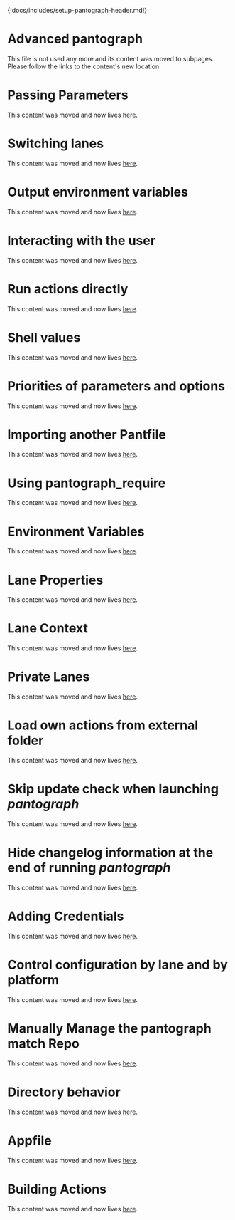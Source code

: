 {!docs/includes/setup-pantograph-header.md!}

# Advanced pantograph

This file is not used any more and its content was moved to subpages. Please follow the links to the content's new location.

<script type="text/javascript">
// Closure-wrapped for security.
(function () {
    var anchorMap = {
        // templates
        "A": "/advanced/actions/",
        "B": "/advanced/Appfile/",
        "C": "/advanced/Pantfile/",
        "D": "/advanced/lanes/",
        "E": "/advanced/other/",
        "F": "/advanced/pantograph/",
        // actual anchors
        "passing-parameters": "/advanced/lanes/",
        "switching-lanes": "/advanced/lanes/",
        "output-environment-variables": "/advanced/pantograph/",
        "interacting-with-the-user": "/advanced/actions/",
        "run-actions-directly": "/advanced/actions/",
        "shell-values": "/advanced/actions/",
        "priorities-of-parameters-and-options": "/advanced/pantograph/",
        "importing-another-fastfile": "/advanced/Pantfile/",
        "using-pantograph_require": "/advanced/Pantfile/",
        "environment-variables": "/advanced/other/",
        "lane-properties": "/advanced/lanes/",
        "lane-context": "/advanced/lanes/",
        "private-lanes": "/advanced/lanes/",
        "load-own-actions-from-external-folder": "/advanced/Pantfile/",
        "skip-update-check-when-launching-pantograph": "/advanced/pantograph/",
        "hide-changelog-information-at-the-end-of-running-pantograph": "/advanced/pantograph/",
        "adding-credentials": "/advanced/other/",
        "control-configuration-by-lane-and-by-platform": "/advanced/lanes/",
        "manually-manage-the-pantograph-match-repo": "/advanced/other/",
        "directory-behavior": "/advanced/pantograph/",
        "appfile": "/advanced/Appfile/",
        "building-actions": "/advanced/actions/",
    }
    /*
    * Best practice for extracting hashes:
    * https://stackoverflow.com/a/10076097/151365
    */
    var hash = window.location.hash.substring(1);
    if (hash) {
        /*
        * Best practice for javascript redirects: 
        * https://stackoverflow.com/a/506004/151365
        */
        if (anchorMap[hash]) {
            link = anchorMap[hash] + '#' + hash;
            window.location.replace(link);
        }
    }
})();
</script>

# Passing Parameters

This content was moved and now lives [here](/advanced/lanes/#passing-parameters).

# Switching lanes

This content was moved and now lives [here](/advanced/lanes/#switching-lanes).

# Output environment variables

This content was moved and now lives [here](/advanced/pantograph/#output-environment-variables).

# Interacting with the user

This content was moved and now lives [here](/advanced/actions/#interacting-with-the-user).

# Run actions directly

This content was moved and now lives [here](/advanced/actions/#run-actions-directly).

# Shell values

This content was moved and now lives [here](/advanced/actions/#shell-values).

# Priorities of parameters and options

This content was moved and now lives [here](/advanced/pantograph/#priorities-of-parameters-and-options).

# Importing another Pantfile

This content was moved and now lives [here](/advanced/Pantfile/#importing-another-fastfile).

# Using pantograph_require

This content was moved and now lives [here](/advanced/Pantfile/#using-pantograph_require).

# Environment Variables

This content was moved and now lives [here](/advanced/other/#environment-variables).

# Lane Properties

This content was moved and now lives [here](/advanced/lanes/#lane-properties).

# Lane Context

This content was moved and now lives [here](/advanced/lanes/#lane-context).

# Private Lanes

This content was moved and now lives [here](/advanced/lanes/#private-lanes).

# Load own actions from external folder

This content was moved and now lives [here](/advanced/Pantfile/#load-own-actions-from-external-folder).

# Skip update check when launching _pantograph_

This content was moved and now lives [here](/advanced/pantograph/#skip-update-check-when-launching-pantograph).

# Hide changelog information at the end of running _pantograph_

This content was moved and now lives [here](/advanced/pantograph/#hide-changelog-information-at-the-end-of-running-pantograph).

# Adding Credentials

This content was moved and now lives [here](/advanced/other/#adding-credentials).

# Control configuration by lane and by platform

This content was moved and now lives [here](/advanced/lanes/#control-configuration-by-lane-and-by-platform).

# Manually Manage the pantograph match Repo

This content was moved and now lives [here](/advanced/other/#manually-manage-the-pantograph-match-repo).

# Directory behavior

This content was moved and now lives [here](/advanced/pantograph/#directory-behavior).

# Appfile

This content was moved and now lives [here](/advanced/Appfile/#appfile).

# Building Actions

This content was moved and now lives [here](/advanced/actions/#building-actions).
